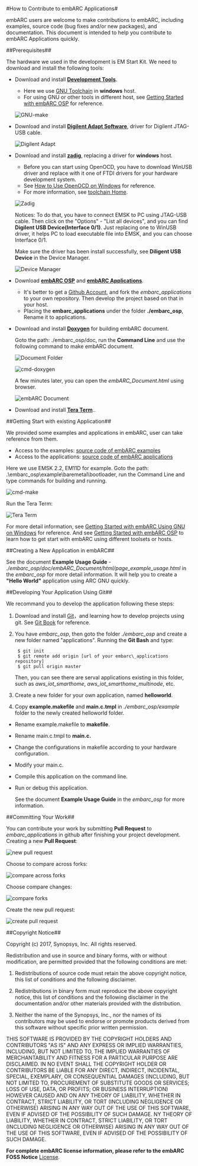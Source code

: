 #How to Contribute to embARC Applications#

embARC users are welcome to make contributions to embARC, including examples, source code (bug fixes and/or new packages), and documentation. This document is intended to help you contribute to embARC Applications quickly.

##Prerequisites##

The hardware we used in the development is EM Start Kit. We need to download and install the following tools: 

+ Download and install [**Development Tools**](http://embarc.org/tools.html "IDE"). 
	+ Here we use [GNU Toolchain](https://github.com/foss-for-synopsys-dwc-arc-processors/toolchain/releases "GNU Toolchain") in **windows** host.
	+ For using GNU or other tools in different host, see [Getting Started with embARC OSP](https://github.com/foss-for-synopsys-dwc-arc-processors/embarc_osp/wiki/Getting-Started-with-embARC-OSP "Getting Started with embARC OSP") for reference.
	
	![GNU-make](http://i.imgur.com/wcpgoKn.png)

+ Download and install [**Digilent Adapt Software**](http://store.digilentinc.com/digilent-adept-2-download-only/ "Digilent Adapt Software"), driver for Digilent JTAG-USB cable.

	![Digilent Adapt](http://i.imgur.com/aSPUBuW.png)

+ Download and install [**zadig**](http://zadig.akeo.ie/ "zadig"), replacing a driver for **windows** host.
	+ Before you can start using OpenOCD, you have to download WinUSB driver and replace with it one of FTDI drivers for your hardware development system.
	+ See [How to Use OpenOCD on Windows](https://github.com/foss-for-synopsys-dwc-arc-processors/arc_gnu_eclipse/wiki/How-to-Use-OpenOCD-on-Windows "How to Use OpenOCD on Windows") for reference.
	+ For more information, see [toolchain Home](https://github.com/foss-for-synopsys-dwc-arc-processors/toolchain/wiki "Home").
	
	![Zadig](http://i.imgur.com/q6Q6SFX.png)

	Notices: To do that, you have to connect EMSK to PC using JTAG-USB cable. Then click on the "Options" - "List all devices", and you can find **Digilent USB Device(Interface 0/1)**. Just replacing one to WinUSB driver, it helps PC to load executable file into EMSK, and you can choose Interface 0/1.

	Make sure the driver has been install successfully, see **Diligent USB Device** in the Device Manager.

	![Device Manager](http://i.imgur.com/Amm5Lej.png)

+ Download [**embARC OSP**](https://github.com/foss-for-synopsys-dwc-arc-processors/embarc_osp "embARC Software") and [**embARC Applications**](https://github.com/foss-for-synopsys-dwc-arc-processors/embarc_applications "embARC Applications").
	+ It's better to get a [Github Account](https://github.com/ "Github account"), and fork the *embarc\_applications* to your own repository. Then develop the project based on that in your host.
	+ Placing the **embarc\_applications** under the folder **./embarc\_osp**, Rename it to applications.

+ Download and install [**Doxygen**](http://www.stack.nl/~dimitri/doxygen/download.html "Doxygen") for building embARC document.

	Goto the path: ./embarc\_osp/doc, run the **Command Line** and use the following command to make embARC document.

	![Document Folder](http://i.imgur.com/Ix9Q6wF.png) 

	![cmd-doxygen](http://i.imgur.com/gwQfcte.png)

	A few minutes later, you can open the *embARC\_Document.html* using browser.

	![embARC Document](http://i.imgur.com/wRUWgNd.png)

+ Download and install [**Tera Term**](https://zh.osdn.net/projects/ttssh2/ "Tera Term")..

##Getting Start with existing Application##

We provided some examples and applications in embARC, user can take reference from them.

+ Access to the examples: [source code of embARC examples](https://github.com/foss-for-synopsys-dwc-arc-processors/embarc_osp/tree/master/example "examples")
+ Access to the applications: [source code of embARC applications](https://github.com/foss-for-synopsys-dwc-arc-processors/embarc_applications "applications")

Here we use EMSK 2.2, EM11D for example. Goto the path: .\embarc_osp\example\baremetal\bootloader, run the Command Line and type commands for building and running.

![cmd-make](http://i.imgur.com/Kuv2dlz.png)

Run the Tera Term:

![Tera Term](http://i.imgur.com/eSYr6HN.png)

For more detail information, see [Getting Started with embARC Using GNU on Windows](https://github.com/foss-for-synopsys-dwc-arc-processors/embarc_osp/wiki/Getting-Started-with-embARC-Using-GNU-on-Windows#building-and-running-your-first-example "Getting Started with embARC Using GNU on Windows") for reference. And see [Getting Started with embARC OSP](https://github.com/foss-for-synopsys-dwc-arc-processors/embarc_osp/wiki/Getting-Started-with-embARC-OSP "Getting Started with embARC OSP") to learn how to get start with embARC using different toolsets or hosts.

##Creating a New Application in embARC##

See the document **Example Usage Guide** - *./embarc\_osp/doc/embARC\_Document/html/page\_example\_usage.html* in the *embarc\_osp* for more detail information. It will help you to create a **"Hello World"** application using ARC GNU quickly.

##Developing Your Application Using Git##

We recommand you to develop the application following these steps:

1) Download and install [Git](https://git-for-windows.github.io/ "Git")，and learning how to develop projects using git. See [Git Book](https://git-scm.com/book/en/v2 "Git Book") for reference.

2) You have *embarc\_osp*, then goto the folder *./embarc\_osp* and create a new folder named "applications". Running the **Git Bash** and type:

		$ git init
		$ git remote add origin [url of your embarc\_applications repository]
		$ git pull origin master

   Then, you can see there are serval applications existing in this folder, such as *aws_iot_smarthome*, *aws_iot_smarthome_multinode*, etc.

3) Create a new folder for your own application, named **helloworld**.

4) Copy **example.makefile** and **main.c.tmpl** in *./embarc\_osp/example* folder to the newly created helloworld folder.

+ Rename example.makefile to **makefile**.
+ Rename main.c.tmpl to **main.c.**
+ Change the configurations in makefile according to your hardware configuration.
+ Modify your main.c.
+ Compile this application on the command line.
+ Run or debug this application.

   See the document **Example Usage Guide** in the *embarc\_osp* for more information.

##Committing Your Work##

You can contribute your work by submitting **Pull Request** to *embarc\_applications* in github after finishing your project development. Creating a new **Pull Request**:

![new pull request](http://i.imgur.com/YrpOmXn.png)

Choose to compare across forks:

![compare across forks](http://i.imgur.com/Zl97kJV.png)

Choose compare changes:

![compare forks](http://i.imgur.com/5AgRJAL.png)

Create the new pull request:

![create pull request](http://i.imgur.com/4zpWJ7V.png)

##Copyright Notice##

Copyright (c) 2017, Synopsys, Inc. All rights reserved.

Redistribution and use in source and binary forms, with or without modification, are permitted provided that the following conditions are met:

1) Redistributions of source code must retain the above copyright notice, this list of conditions and the following disclaimer.

2) Redistributions in binary form must reproduce the above copyright notice, this list of conditions and the following disclaimer in the documentation and/or other materials provided with the distribution.

3) Neither the name of the Synopsys, Inc., nor the names of its contributors may be used to endorse or promote products derived from this software without specific prior written permission.

THIS SOFTWARE IS PROVIDED BY THE COPYRIGHT HOLDERS AND CONTRIBUTORS "AS IS" AND ANY EXPRESS OR IMPLIED WARRANTIES, INCLUDING, BUT NOT LIMITED TO, THE IMPLIED WARRANTIES OF MERCHANTABILITY AND FITNESS FOR A PARTICULAR PURPOSE ARE DISCLAIMED. IN NO EVENT SHALL THE COPYRIGHT HOLDER OR CONTRIBUTORS BE LIABLE FOR ANY DIRECT, INDIRECT, INCIDENTAL, SPECIAL, EXEMPLARY, OR CONSEQUENTIAL DAMAGES (INCLUDING, BUT NOT LIMITED TO, PROCUREMENT OF SUBSTITUTE GOODS OR SERVICES; LOSS OF USE, DATA, OR PROFITS; OR BUSINESS INTERRUPTION) HOWEVER CAUSED AND ON ANY THEORY OF LIABILITY, WHETHER IN CONTRACT, STRICT LIABILITY, OR TORT (INCLUDING NEGLIGENCE OR OTHERWISE) ARISING IN ANY WAY OUT OF THE USE OF THIS SOFTWARE, EVEN IF ADVISED OF THE POSSIBILITY OF SUCH DAMAGE. NY THEORY OF LIABILITY, WHETHER IN CONTRACT, STRICT LIABILITY, OR TORT (INCLUDING NEGLIGENCE OR OTHERWISE) ARISING IN ANY WAY OUT OF THE USE OF THIS SOFTWARE, EVEN IF ADVISED OF THE POSSIBILITY OF SUCH DAMAGE.

**For complete embARC license information, please refer to the embARC FOSS Notice** [License](file:///C:/WorkSpace/Files/embarc_osp_liteos/doc/embARC_Document/html/page_license.html "License"). 